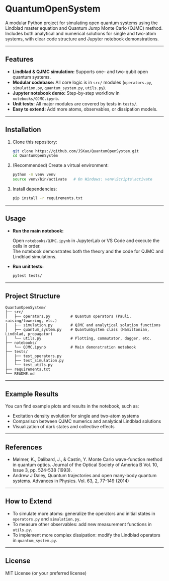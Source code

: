 # QuantumOpenSystem

A modular Python project for simulating open quantum systems using the Lindblad master equation and Quantum Jump Monte Carlo (QJMC) method.  
Includes both analytical and numerical solutions for single and two-atom systems, with clear code structure and Jupyter notebook demonstrations.

---

## Features

- **Lindblad & QJMC simulation:** Supports one- and two-qubit open quantum systems.
- **Modular codebase:** All core logic is in `src/` modules (`operators.py`, `simulation.py`, `quantum_system.py`, `utils.py`).
- **Jupyter notebook demo:** Step-by-step workflow in `notebooks/QJMC.ipynb`.
- **Unit tests:** All major modules are covered by tests in `tests/`.
- **Easy to extend:** Add more atoms, observables, or dissipation models.

---

## Installation

1. Clone this repository:

    ```bash
    git clone https://github.com/JSKao/QuantumOpenSystem.git
    cd QuantumOpenSystem
    ```

2. (Recommended) Create a virtual environment:

    ```bash
    python -m venv venv
    source venv/bin/activate   # On Windows: venv\Scripts\activate
    ```

3. Install dependencies:

    ```bash
    pip install -r requirements.txt
    ```

---

## Usage

- **Run the main notebook:**

    Open `notebooks/QJMC.ipynb` in JupyterLab or VS Code and execute the cells in order.  
    The notebook demonstrates both the theory and the code for QJMC and Lindblad simulations.

- **Run unit tests:**

    ```bash
    pytest tests/
    ```

---

## Project Structure

```
QuantumOpenSystem/
├── src/
│   ├── operators.py         # Quantum operators (Pauli, raising/lowering, etc.)
│   ├── simulation.py        # QJMC and analytical solution functions
│   ├── quantum_system.py    # QuantumSystem class (Hamiltonian, Lindblad, propagator)
│   └── utils.py             # Plotting, commutator, dagger, etc.
├── notebooks/
│   └── QJMC.ipynb           # Main demonstration notebook
├── tests/
│   ├── test_operators.py
│   ├── test_simulation.py
│   └── test_utils.py
├── requirements.txt
└── README.md
```

---

## Example Results

You can find example plots and results in the notebook, such as:

- Excitation density evolution for single and two-atom systems
- Comparison between QJMC numerics and analytical Lindblad solutions
- Visualization of dark states and collective effects

---

## References

- Mølmer, K., Dalibard, J., & Castin, Y. Monte Carlo wave-function method in quantum optics. Journal of the Optical Society of America B Vol. 10, Issue 3, pp. 524-538 (1993).
- Andrew J Daley, Quantum trajectories and open many-body quantum systems. Advances in Physics. Vol. 63, 2, 77-149 (2014)

---

## How to Extend

- To simulate more atoms: generalize the operators and initial states in `operators.py` and `simulation.py`.
- To measure other observables: add new measurement functions in `utils.py`.
- To implement more complex dissipation: modify the Lindblad operators in `quantum_system.py`.

---

## License

MIT License (or your preferred license)

